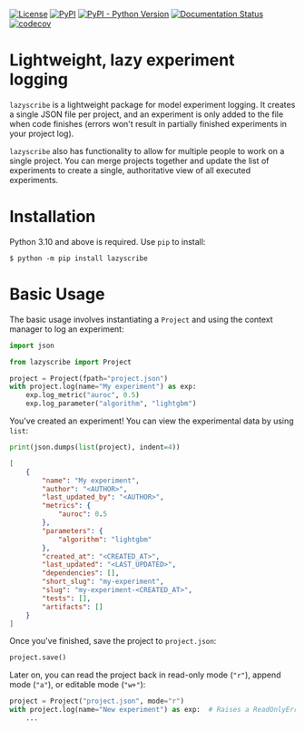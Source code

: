 [![License](https://img.shields.io/badge/License-MIT-blue.svg)](LICENSE) [![PyPI](https://img.shields.io/pypi/v/lazyscribe)](https://pypi.org/project/lazyscribe/) [![PyPI - Python Version](https://img.shields.io/pypi/pyversions/lazyscribe)](https://pypi.org/project/lazyscribe/) [![Documentation Status](https://github.com/lazyscribe/lazyscribe/actions/workflows/docs.yml/badge.svg)](https://lazyscribe.github.io/lazyscribe/) [![codecov](https://codecov.io/github/lazyscribe/lazyscribe/branch/main/graph/badge.svg?token=M5BHYS2SSU)](https://codecov.io/github/lazyscribe/lazyscribe)

# Lightweight, lazy experiment logging

``lazyscribe`` is a lightweight package for model experiment logging. It creates a single JSON
file per project, and an experiment is only added to the file when code finishes (errors won't
result in partially finished experiments in your project log).

``lazyscribe`` also has functionality to allow for multiple people to work on a single project.
You can merge projects together and update the list of experiments to create a single, authoritative
view of all executed experiments.

# Installation

Python 3.10 and above is required. Use `pip` to install:
```console
$ python -m pip install lazyscribe
```

# Basic Usage

The basic usage involves instantiating a ``Project`` and using the context manager to log
an experiment:

```python
import json

from lazyscribe import Project

project = Project(fpath="project.json")
with project.log(name="My experiment") as exp:
    exp.log_metric("auroc", 0.5)
    exp.log_parameter("algorithm", "lightgbm")
```

You've created an experiment! You can view the experimental data by using ``list``:

```python
print(json.dumps(list(project), indent=4))
```

```json
[
    {
        "name": "My experiment",
        "author": "<AUTHOR>",
        "last_updated_by": "<AUTHOR>",
        "metrics": {
            "auroc": 0.5
        },
        "parameters": {
            "algorithm": "lightgbm"
        },
        "created_at": "<CREATED_AT>",
        "last_updated": "<LAST_UPDATED>",
        "dependencies": [],
        "short_slug": "my-experiment",
        "slug": "my-experiment-<CREATED_AT>",
        "tests": [],
        "artifacts": []
    }
]
```

Once you've finished, save the project to ``project.json``:

```python
project.save()
```

Later on, you can read the project back in read-only mode (`"r"`), append mode (`"a"`),
or editable mode (`"w+"`):

```python
project = Project("project.json", mode="r")
with project.log(name="New experiment") as exp:  # Raises a ReadOnlyError
    ...
```
